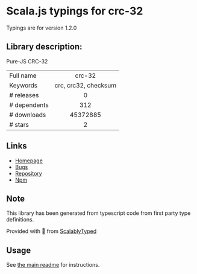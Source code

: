 
# Scala.js typings for crc-32

Typings are for version 1.2.0

## Library description:
Pure-JS CRC-32

|                    |                 |
| ------------------ | :-------------: |
| Full name          | crc-32 |
| Keywords           | crc, crc32, checksum |
| # releases         | 0 |
| # dependents       | 312 |
| # downloads        | 45372885 |
| # stars            | 2 |

## Links
- [Homepage](http://sheetjs.com/opensource)
- [Bugs](https://github.com/SheetJS/js-crc32/issues)
- [Repository](https://github.com/SheetJS/js-crc32)
- [Npm](https://www.npmjs.com/package/crc-32)
    


## Note
This library has been generated from typescript code from first party type definitions.

Provided with :purple_heart: from [ScalablyTyped](https://github.com/oyvindberg/ScalablyTyped)

## Usage
See [the main readme](../../readme.md) for instructions.


